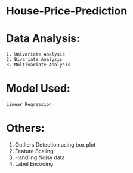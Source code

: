 # House-Price-Prediction

# Data Analysis:
    1. Univariate Analysis
    2. Bivariate Analysis
    3. Multivariate Analysis
    
# Model Used:
    Linear Regression
    
# Others:
  1. Outliers Detection using box plot
  2. Feature Scaling
  3. Handling Noisy data
  4. Label Encoding
